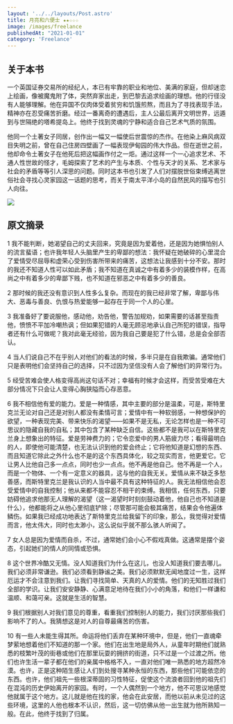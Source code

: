 ```yaml
---
layout: '../../layouts/Post.astro'
title: 月亮和六便士 ★★☆☆☆
image: /images/freelance
publishedAt: "2021-01-01"
category: 'Freelance'
---
```


## 关于本书

一个英国证券交易所的经纪人，本已有牢靠的职业和地位、美满的家庭，但却迷恋上绘画，像被魔鬼附了体，突然弃家出走，到巴黎去追求绘画的理想。他的行径没有人能够理解。他在异国不仅肉体受着贫穷和饥饿煎熬，而且为了寻找表现手法，精神亦在忍受痛苦折磨。经过一番离奇的遭遇后，主人公最后离开文明世界，远遁到与世隔绝的塔希提岛上。他终于找到灵魂的宁静和适合自己艺术气质的氛围。

他同一个土著女子同居，创作出一幅又一幅使后世震惊的杰作。在他染上麻风病双目失明之前，曾在自己住房四壁画了一幅表现伊甸园的伟大作品。但在逝世之前，他却命令土著女子在他死后把这幅画作付之一炬。通过这样一个一心追求艺术、不通人性世故的怪才，毛姆探索了艺术的产生与本质、个性与天才的关系、艺术家与社会的矛盾等等引人深思的问题。同时这本书也引发了人们对摆脱世俗束缚逃离世俗社会寻找心灵家园这一话题的思考，而关于南太平洋小岛的自然民风的描写也引人向往。

![](https://cdn.jsdelivr.net/gh/CourseRye/ScreenShot@master/uPic/1faGoJ.png)

## 原文摘录

1 我不能判断，她渴望自己的丈夫回来，究竟是因为爱着他，还是因为她惧怕别人的流言蜚语；也许我年轻人头脑里产生的卑鄙的想法：我怀疑在她破碎的心里混合了爱情受尽屈辱和虚荣心受到伤害所带来的痛苦，这想法让我感到十分不安。那时的我还不知道人性可以如此矛盾；我不知道在真诚之中有着多少的装模作样，在高尚之中有着多少的卑鄙下贱，也不知道在邪恶之中有着多少的善良。

2 那时候的我还没有意识到人性多么复杂。而现在的我已经非常了解，卑鄙与伟大、恶毒与善良、仇恨与热爱能够一起存在于同一个人的心里。

3 我准备好了要说服他，感动他，劝告他，警告加规劝，如果需要的话甚至指责他，愤愤不平加冷嘲热讽；但如果犯错的人毫无顾忌地承认自己所犯的错误，指导者还有什么可做呢？我对此毫无经验，因为我自己要是犯了什么错，总是会全部否认。

4 当人们说自己不在乎别人对他们的看法的时候，多半只是在自我欺骗。通常他们只是表明他们会坚持自己的选择，只不过因为坚信没有人会了解他们的异常行为。

5 经受苦难会使人格变得高尚这句话不对；幸福有时候才会这样，而受苦受难在大部分情况下只会让人变得心胸狭隘而心存恶意。

6 我不相信他有爱的能力。爱是一种情感，其中主要的部分是温柔，可是，斯特里克兰无论对自己还是对别人都没有柔情可言；爱情中有一种软弱感，一种想保护的欲望，一种表现完美、带来快乐的渴望——如果不是无私，无论怎样也是一种不可思议的隐藏自我的自私；其中包含了某种缺乏自信。这些都不是我可以在斯特里克兰身上想象出的特征。爱是劳神费力的；它令恋爱中的男人筋疲力尽；看得最明白的人，即使他可能清楚，也无法认识到他的爱会终止；它将他知道是幻想的东西、而且知道它除此之外什么也不是的这个东西具体化，较之现实而言，他更爱它。它让男人比他自己多一点点，同时也少一点点。他不再是他自己。他不再是一个人，而是一个物体、一个有一定意义的器具，这与他的自我无关。爱情从来不缺乏多愁善感，而斯特里克兰是我认识的人当中最不具有这种特征的人。我无法相信他会忍受爱情中的自我控制；他从来都不能容忍不相干的束缚。我相信，任何东西，只要妨碍他追求他那无人理解的渴望（这一渴望时时刻刻鼓动着他，他自己也不知道是什么），他都能将之从他心里彻底铲除；尽管那可能会极其痛苦，结果会令他遍体鳞伤。如果我已经成功地表达了斯特里克兰给我留下的印象，那么，我觉得对爱情而言，他太伟大，同时也太渺小，这么说似乎就不那么骇人听闻了。

7 女人总是因为爱情而自杀，不过，通常她们会小心不假戏真做。这通常是摆个姿态，引起她们的情人的同情或恐惧。

8 这个世界冷酷又无情。没人知道我们为什么在这儿，也没人知道我们要去哪儿。我们必须非常谦逊。我们必须看到静谧之美。我们必须默默无闻地度过一生，这样厄运才不会注意到我们。让我们寻找简单、天真的人的爱情。他们的无知胜过我们全部的学识。让我们安安静静、心满意足地待在我们小小的角落，和他们一样谦和温顺、和蔼可亲。这就是生活的智慧。

9 我们根据别人对我们意见的尊重，看重我们控制别人的能力，我们讨厌那些我们影响不了的人。我猜想这是对人的自尊最痛苦的伤害。

10 有一些人未能生得其所。命运将他们丢弃在某种环境中，但是，他们一直魂牵梦萦地想着他们不知道的那一个家。他们在出生地是局外人，从童年时期他们就熟悉的枝繁叶茂的街巷或他们在那里玩耍的拥挤的街道，只不过是一个过渡之所。他们也许生活一辈子都在他们的亲属中格格不入，一直对他们唯一熟悉的地方超然冷漠。也许，正是这种陌生感让人们到处搜寻某种永恒的东西，那些他们可能依恋的东西。也许，他们祖先一些根深蒂固的习性特征，促使这个流浪者回到他的祖先们在混沌的历史伊始离开的家园。有时，一个人偶然到一个地方，他不可思议地感觉他就属于这个地方。这儿就是他在找的家，他会在此安居，而他以前从未见过的这些环境，这里的人他也根本不认识，然后，这一切仿佛从他一出生就为他所熟知一般。在此，他终于找到了归属。
